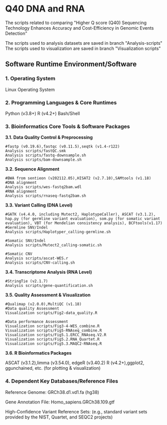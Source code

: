 # Q40 DNA and RNA
The scripts related to comparing "Higher Q score (Q40) Sequencing Technology Enhances Accuracy and Cost-Efficiency in Genomic Events Detection"

The scripts used to analysis datasets are saved in branch "Analysis-scripts"
The scripts used to visualization are saved in branch "Visualization scripts"

## Software Runtime Environment/Software

### 1. Operating System

Linux Operating System
### 2. Programming Languages & Core Runtimes

Python (v3.8+)
R (v4.2+)
Bash/Shell
### 3. Bioinformatics Core Tools & Software Packages

**3.1. Data Quality Control & Preprocessing**
```
#fastp (v0.19.6),fastqc (v0.11.5),seqtk (v1.4-r122)
Analysis scripts/fastQC.smk
Analysis scripts/fastq-downsample.sh
Analysis scripts/bam-downsample.sh
```

**3.2. Sequence Alignment**
```
#BWA from sentieon (v202112.05),HISAT2 (v2.7.10),SAMtools (v1.18)
#DNA alignment
Analysis scripts/wes-fastq2bam.wdl
#RNA alignment
Analysis scripts/rnaseq-fastq2bam.sh
```

**3.3. Variant Calling (DNA Level)** 

```
#GATK (v4.4.0, including Mutect2, HaplotypeCaller), ASCAT (v3.1.2), hap.py (for germline variant evaluation), som.py (for somatic variant evaluation), VBT (for Mendelian consistency analysis), BCFtools(v1.17)
#Germline SNV/Indel
Analysis scripts/Haplotyper_calling-germline.sh

#Somatic SNV/Indel
Analysis scripts/Mutect2_calling-somatic.sh

#Somatic CNV
Analysis scripts/ascat-WES.r
Analysis scripts/CNV-calling.sh
```

**3.4. Transcriptome Analysis (RNA Level)**

```
#StringTie (v2.1.7)
Analysis scripts/gene-quantification.sh
```

**3.5. Quality Assessment & Visualization**
```
#Qualimap (v2.0.0),MultiQC (v1.18)
#Data quality Assessment
Visualization scripts/Fig2-data_quality.R

#Data performance Assessment
Visualization scripts/Fig3-4-WES_combine.R
Visualization scripts/Fig5-RNAseq_combine.R
Visualization scripts/Fig5.1.ERCC_RNAseq.V2.R
Visualization scripts/Fig5.2.RNA_Quartet.R
Visualization scripts/Fig5.3.MAQC2-RNAseq.R
```

**3.6. R Bioinformatics Packages**

ASCAT (v3.1.2),limma (v3.54.0), edgeR (v3.40.2)
R (v4.2+),ggplot2, ggunchained, etc. (for plotting & visualization)
### 4. Dependent Key Databases/Reference Files

Reference Genome: GRCh38.d1.vd1.fa (hg38)

Gene Annotation File: Homo_sapiens.GRCh38.109.gtf

High-Confidence Variant Reference Sets: (e.g., standard variant sets provided by the NIST, Quartet, and SEQC2 projects)

